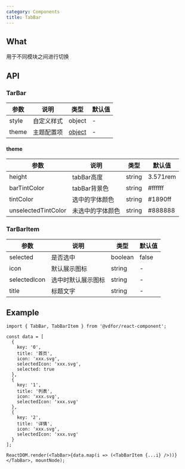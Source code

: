 ```yaml
---
category: Components
title: TabBar
---
```


## What

用于不同模块之间进行切换

## API

### TarBar

| 参数 | 说明 | 类型 | 默认值 |
| --- | --- | --- | --- |
| style | 自定义样式 | object | - |
| theme | 主题配置项 | [object](#theme) | - |

#### theme

| 参数 | 说明 | 类型 | 默认值 |
| --- | --- | --- | --- |
| height | tabBar高度 | string | 3.571rem |
| barTintColor | tabBar背景色 | string | #ffffff |
| tintColor | 选中的字体颜色 | string | #1890ff |
| unselectedTintColor | 未选中的字体颜色 | string | #888888 |

### TarBarItem

| 参数 | 说明 | 类型 | 默认值 |
| --- | --- | --- | --- |
| selected | 是否选中 | boolean | false |
| icon | 默认展示图标 | string | - |
| selectedIcon | 选中时默认展示图标 | string | - |
| title | 标题文字 | string | - |

## Example

```tsx
import { TabBar, TabBarItem } from '@vdfor/react-component';

const data = [
  {
    key: '0',
    title: '首页',
    icon: 'xxx.svg',
    selectedIcon: 'xxx.svg',
    selected: true
  },
  {
    key: '1',
    title: '列表',
    icon: 'xxx.svg',
    selectedIcon: 'xxx.svg'
  },
  {
    key: '2',
    title: '详情',
    icon: 'xxx.svg',
    selectedIcon: 'xxx.svg'
  }
];

ReactDOM.render(<TabBar>{data.map(i => (<TabBarItem {...i} />))}</TabBar>, mountNode);
```
